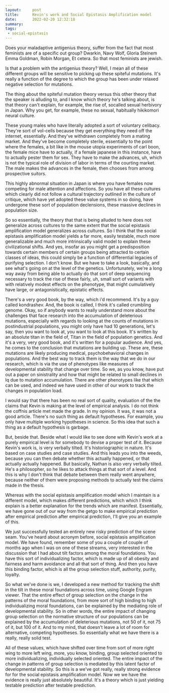 ```yaml
---
layout:     post
title:      Kevin's work and Social Epistasis Amplification model
date:       2022-02-20 12:32:18
summary:    
tags:
 - social-epistasis
---
```


Does your maladaptive antigenius theory, suffer from the fact that most feminists are of a specific out group? Dwarkin, Navy Wolf, Gloria Steinem Emma Goldman, Robin Morgan, Et cetera. So that most feminists are jewish.

Is that a problem with the antigenius theory? Well, I mean all of these different groups will be sensitive to picking up these spiteful mutations. It's really a function of the degree to which the group has been under relaxed negative selection for mutations.

The thing about the spiteful mutation theory versus this other theory that the speaker is alluding to, and I know which theory he's talking about, is that theory can't explain, for example, the rise of, socalled sexual herbivory in Japan. Why you get, for example, these no sexual, habitually hikikomori neural culture. 

These young males who have literally adopted a sort of voluntary celibacy. They're sort of vol-cells because they get everything they need off the internet, essentially. And they've withdrawn completely from a mating market. And they've become completely sterile, essentially to the point where the females, a bit like in the mouse utopia experiments of carl boon, the female mice have to actually, if a female japanese in this instance, have to actually pester them for sex. They have to make the advances, uh, which is not the typical role of division of labor in terms of the courting market. The male makes the advances in the female, then chooses from among prospective suitors.

This highly abnormal situation in Japan is where you have females now competing for male attention and affections. So you have all these cultures which clearly did not follow a cultural trajectory outlined in the culture of critique, which have yet adopted these value systems in so doing, have undergone these sort of population declensions, these massive declines in population size.

So so essentially, the theory that that is being alluded to here does not generalize across cultures to the same extent that the social epistasis amplification model generalizes across cultures. So I think that the social epistasis amplification model yields a far more, easily testable, much more generalizable and much more intrinsically valid model to explain these civilizational shifts. And yes, insofar as you might get a predisposition towards certain members of certain groups being attracted to certain classes of ideas, this could simply be a function of differential legacies of purifying selection. I don't know. But we have to take a look, basically, and see what's going on at the level of the genetics. Unfortunately, we're a long way away from being able to actually do that sort of deep sequencing necessary to track the rise of these fairly, uh, small sort of variants with with relatively modest effects on the phenotype, that might cumulatively have large, or antagonistically, epistatic effects.

There's a very good book, by the way, which i'd recommend. It's by a guy called kondrashev. And, the book is called, I think it's called crumbling genome. Okay, so if anybody wants to really understand more about the challenges that face research into the accumulation of deleterious mutations, especially with regards to looking at the counts of mutations in postindustrial populations, you might only have had 10 generations, let's say, then you want to look at, you want to look at this book. It's written by an absolute titan in the field of, Titan in the field of population genetics. And it's a very, very good book, and it's written for a popular audience. And yes, he comes to the conclusion that mutations are building up. These are, these mutations are likely producing medical, psychobehavioral changes in populations. And the best way to track them is the way that we do in our research, which is via the use of phenotypes like measures of developmental stability that change over time. So we, as you know, have put out a paper on sinistrality and how that might be related to small declines in Iq due to mutation accumulation. There are other phenotypes like that which can be used, and indeed we have used in other of our work to track the changes in population load. 

I would say that there has been no real sort of quality, evaluation of the the claims that Kevin is making at the level of empirical analysis. I do not think the coffnis article met made the grade. In my opinion. It was, it was not a good article. There's no such thing as default hypotheses. For example, you only have multiple working hypotheses in science. So this idea that such a thing as a default hypothesis is garbage. 

But, beside that. Beside what I would like to see done with Kevin's work at a purely empirical level is for somebody to devise a proper test of it. Because Kevin's work is, is very verbally tilted. It's historiographic in nature. It's based on case studies and case studies. And this leads you into the weeds, because you can then debate whether this actually happened, or that actually actually happened. But basically, Nathan is also very verbally tilted. He's a philosopher, so he likes to attack things at that sort of a level. And this is why I don't think that debate between them really went anywhere, because neither of them were proposing methods to actually test the claims made in the thesis.

Whereas with the social epistasis amplification model which I maintain is a different model, which makes different predictions, which which I think explain is a better explanation for the trends which are manifest. Essentially, we have gone out of our way from the getgo to make empirical prediction after empirical prediction after empirical prediction, I'll give you an example of this. 

We just successfully tested an entirely new risky prediction of the scene seam. You've heard about acronym before, social epistasis amplification model. We have found, remember some of you a couple of couple of months ago when I was on one of these streams, very interested in the discussion that I had about tilt factors among the moral foundations. You have this sort of individualizing factor, which is made up of all obesity and fairness and harm avoidance and all that sort of thing. And then you have this binding factor, which is all the group selection stuff, authority, purity, loyalty.

So what we've done is we, I developed a new method for tracking the shift in the tilt in these moral foundations across time, using Google Engram viewer. That the entire effect of group selection on the change in the patterns of the moral foundations, from more sort of high binding to high individualizing moral foundations, can be explained by the mediating role of developmental stability. So in other words, the entire impact of changing group selection on the normative structure of our populations can be explained by the accumulation of deleterious mutations, not 50 of it, not 75 of it, but 100 of it. And to my mind, that doesn't leave a lot of room for alternative, competing hypotheses. So essentially what we have there is a really, really solid test.

All of these values, which have shifted over time from sort of more right wing to more left wing, more, you know, binding, group selected oriented to more individualizing, individually selected oriented. The entire impact of the change in patterns of group selection is mediated by this latent factor of developmental stability. So this is a we've got really, really strong evidence for for the social epistasis amplification model. Now we we have the evidence is really just absolutely beautiful. It's a theory which is just yielding testable prediction after testable prediction.